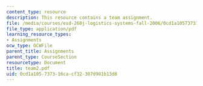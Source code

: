 ```yaml
---
content_type: resource
description: This resource contains a team assignment.
file: /media/courses/esd-260j-logistics-systems-fall-2006/0cd1a105737316cacf32307d901b13d8_team2.pdf
file_type: application/pdf
learning_resource_types:
- Assignments
ocw_type: OCWFile
parent_title: Assignments
parent_type: CourseSection
resourcetype: Document
title: team2.pdf
uid: 0cd1a105-7373-16ca-cf32-307d901b13d8
---
```

